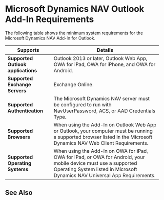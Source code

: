 <properties
                pageTitle="System Requirements | Project “Madeira”"
                description="System Requirements for Project “Madeira”."
                services=""
                documentationCenter="Madeira"
                authors="SusanneWindfeldPedersen"/>
                
# Microsoft Dynamics NAV Outlook Add-In Requirements
The following table shows the minimum system requirements for the Microsoft Dynamics NAV Add-In for Outlook.

|Supports |Details|
|----|-----|
|**Supported Outlook applications** |Outlook 2013 or later, Outlook Web App, OWA for iPad, OWA for iPhone, and OWA for Android.|
|**Supported Exchange Servers**|Exchange Online.|
|**Supported Authentication**|The Microsoft Dynamics NAV server must be configured to run with NavUserPassword, ACS, or AAD Credentials Type.|
|**Supported Browsers**|When using the Add-In on Outlook Web App or Outlook, your computer must be running a supported browser listed in the Microsoft Dynamics NAV Web Client Requirements.|
|**Supported Operating Systems**|When using the Add-In on OWA for iPad, OWA for iPad, or OWA for Android, your mobile device must use a supported Operating System listed in Microsoft Dynamics NAV Universal App Requirements.|

## See Also